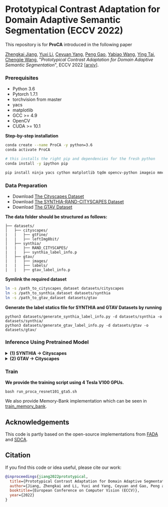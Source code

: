 # Prototypical Contrast Adaptation for Domain Adaptive Semantic Segmentation (ECCV 2022)

This repository is for **ProCA** introduced in the following paper

[Zhengkai Jiang](https://jiangzhengkai.github.io/), [Yuxi Li](https://scholar.google.com/citations?user=-24oYQoAAAAJ&hl=en), [Ceyuan Yang](https://scholar.google.com/citations?user=Rfj4jWoAAAAJ&hl=en), [Peng Gao](https://openreview.net/profile?id=~Peng_Gao3), [Yabiao Wang](https://scholar.google.com/citations?user=xiK4nFUAAAAJ&hl=zh-CN), [Ying Tai](https://tyshiwo.github.io/), [Chengjie Wang](https://scholar.google.com/citations?user=fqte5H4AAAAJ&hl=zh-CN), "*Prototypical Contrast Adaptation for Domain Adaptive Semantic Segmentation*", ECCV 2022 [[arxiv](https://arxiv.org/pdf/2207.06654.pdf)].

### Prerequisites

- Python 3.6
- Pytorch 1.7.1
- torchvision from master
- yacs
- matplotlib
- GCC >= 4.9
- OpenCV
- CUDA >= 10.1

**Step-by-step installation**

```bash
conda create --name ProCA -y python=3.6
conda activate ProCA

# this installs the right pip and dependencies for the fresh python
conda install -y ipython pip

pip install ninja yacs cython matplotlib tqdm opencv-python imageio mmcv tqdm torchvision==0.8.2 torch==1.7.1
```

### Data Preparation

- Download [The Cityscapes Dataset](https://www.cityscapes-dataset.com/)
- Download [The SYNTHIA-RAND-CITYSCAPES Dataset](http://synthia-dataset.net/download/808/)
- Download [The GTAV Dataset](https://download.visinf.tu-darmstadt.de/data/from_games/)

**The data folder should be structured as follows:**

```
├── datasets/
│   ├── cityscapes/     
|   |   ├── gtFine/
|   |   ├── leftImg8bit/
│   ├── synthia/
|   |   ├── RAND_CITYSCAPES/
|   |   ├── synthia_label_info.p
│   ├── gtav/
|   |   ├── images/
|   |   ├── labels/
|   |   ├── gtav_label_info.p
```

**Symlink the required dataset**

```bash
ln -s /path_to_cityscapes_dataset datasets/cityscapes
ln -s /path_to_synthia_dataset datasets/synthia
ln -s /path_to_gtav_dataset datasets/gtav
```

**Generate the label statics file for SYNTHIA and GTAV Datasets by running** 

```
python3 datasets/generate_synthia_label_info.py -d datasets/synthia -o datasets/synthia/
python3 datasets/generate_gtav_label_info.py -d datasets/gtav -o datasets/gtav/
```

### Inference Using Pretrained Model

<details>
  <summary>
    <b>(1) SYNTHIA -> Cityscapes</b>
  </summary>

Download the [pretrained model (ResNet-101)](https://pan.baidu.com/s/1o63hJ6cv0w0H3i4WgdRERQ) (52.0 mIoU of single scale, extraction code:3e9h) or [Google Drive](https://drive.google.com/file/d/1iA-cPM0K7aIg_3tpzX43jf3kBP2XyJf8/view?usp=share_link) and save it in `results/`. Then run the command 
```bash
python test.py -cfg configs/deeplabv2_r101_ssl_synthia.yaml resume results/model_proca_ssl.pth
```
multi-scale testing results should preduce [result](./docs/synthia2cityscape.png)


</details>


<details>
  <summary>
    <b>(2) GTAV -> Cityscapes</b>
  </summary>

Download the [pretrained model (ResNet-101)](https://pan.baidu.com/s/1FMnPF9Tc-ubecXl0r7-5eQ) (55.1 mIoU of sinle scale, extraction code: f2ve) or [Google Drive](https://drive.google.com/file/d/1xHDN7bptgUAKrHu05I4-1lo9hx_7ms1r/view?usp=share_link) and save it in `results/`. Then run the command 
```bash
python test.py -cfg configs/deeplabv2_r101_ssl.yaml resume results/model_proca_ssl.pth
```
multi-scale testing results should preduce [result](./docs/gtav2cityscape.png)
</details>


### Train

**We provide the training script using 4 Tesla V100 GPUs.**

```
bash run_proca_resnet101_gta5.sh
```
We also provide Memory-Bank implementation which can be seen in [train_memory_bank](train_memory_bank.py).

## Acknowledgements
This code is partly based on the open-source implementations from [FADA](https://github.com/JDAI-CV/FADA) and [SDCA](https://github.com/BIT-DA/SDCA).


## Citation
If you find this code or idea useful, please cite our work:
```bib
@inproceedings{jiang2022prototypical,
  title={Prototypical Contrast Adaptation for Domain Adaptive Segmentation},
  author={Jiang, Zhengkai and Li, Yuxi and Yang, Ceyuan and Gao, Peng and Wang, Yabiao and Tai, Ying and Wang, Chengjie},
  booktitle={European Conference on Computer Vision (ECCV)},
  year={2022}
}
```
